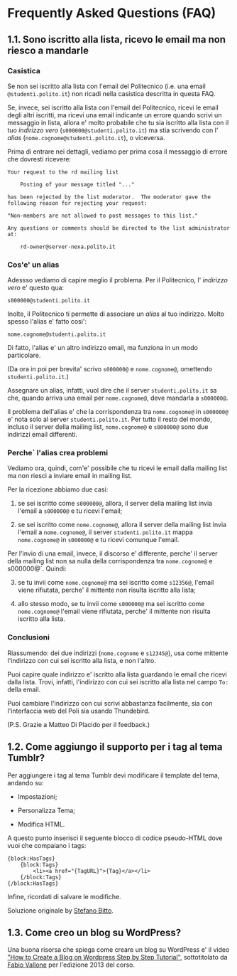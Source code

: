 Frequently Asked Questions (FAQ)
================================

1.1. Sono iscritto alla lista, ricevo le email ma non riesco a mandarle
-----------------------------------------------------------------------

### Casistica

Se non sei iscritto alla lista con l'email del Politecnico (i.e. una email
`@studenti.polito.it`) non ricadi nella casistica descritta in
questa FAQ.

Se, invece, sei iscritto alla lista con l'email del Politecnico, ricevi
le email degli altri iscritti, ma ricevi una email indicante un errore
quando scrivi un messaggio in lista, allora e' molto probabile che tu sia
iscritto alla lista con il tuo *indirizzo vero* (`s000000@studenti.polito.it`)
ma stia scrivendo con l' *alias* (`nome.cognome@studenti.polito.it`), o
viceversa.

Prima di entrare nei dettagli, vediamo per prima cosa il messaggio di errore
che dovresti ricevere:

    Your request to the rd mailing list

        Posting of your message titled "..."

    has been rejected by the list moderator.  The moderator gave the
    following reason for rejecting your request:

    "Non-members are not allowed to post messages to this list."

    Any questions or comments should be directed to the list administrator
    at:

        rd-owner@server-nexa.polito.it

### Cos'e' un alias

Adessso vediamo di capire meglio il problema. Per il Politecnico,
l' *indirizzo vero* e' questo qua:

    s000000@studenti.polito.it

Inolte, il Politecnico ti permette di associare un *alias* al tuo indirizzo.
Molto spesso l'alias e' fatto cosi':

    nome.cognome@studenti.polito.it

Di fatto, l'alias e' un altro indirizzo email, ma funziona in un modo
particolare.

(Da ora in poi per brevita' scrivo `s000000@` e `nome.cognome@`,
omettendo `studenti.polito.it`.)

Assegnare un alias, infatti, vuol dire che il server `studenti.polito.it` sa
che, quando arriva una email per `nome.cognome@`, deve mandarla a `s000000@`.

Il problema dell'alias e' che la corrispondenza tra
`nome.cognome@` in `s000000@` e' nota solo al server `studenti.polito.it`.
Per tutto il resto del mondo, incluso il server della mailing list,
`nome.cognome@` e `s000000@` sono due indirizzi email differenti.

### Perche` l'alias crea problemi

Vediamo ora, quindi, com'e' possibile che tu ricevi le email dalla mailing
list ma non riesci a inviare email in mailing list.

Per la ricezione abbiamo due casi:

1. se sei iscritto come `s000000@`, allora, il server della mailing list
invia l'email a `s000000@` e tu ricevi l'email;

2. se sei iscritto come `nome.cognome@`, allora il server della mailing list
invia l'email a `nome.cognome@`, il server `studenti.polito.it`
mappa `nome.cognome@` in `s000000@` e tu ricevi comunque l'email.

Per l'invio di una email, invece, il discorso e' differente, perche' il server
della mailing list non sa nulla della corrispondenza tra `nome.cognome@` e
s000000@`. Quindi:

3.  se tu invii come `nome.cognome@` ma sei iscritto come `s12356@`,
l'email viene rifiutata, perche' il mittente non risulta iscritto alla
lista;

4. allo stesso modo, se tu invii come `s000000@` ma sei iscritto
come `nome.cognome@` l'email viene rifiutata, perche' il mittente non
risulta iscritto alla lista.

### Conclusioni

Riassumendo: dei due indirizzi (`nome.cognome` e `s12345@`), usa come mittente
l'indirizzo con cui sei iscritto alla lista, e non l'altro.

Puoi capire quale indirizzo e' iscritto alla lista guardando le email
che ricevi dalla lista. Trovi, infatti, l'indirizzo con cui sei iscritto
alla lista nel campo `To: ` della email.

Puoi cambiare l'indirizzo con cui scrivi abbastanza facilmente, sia con
l'interfaccia web del Poli sia usando Thundebird.

(P.S. Grazie a Matteo Di Placido per il feedback.)


1.2. Come aggiungo il supporto per i tag al tema Tumblr?
--------------------------------------------------------

Per aggiungere i tag al tema Tumblr devi modificare il template del
tema, andando su:

- Impostazioni;

- Personalizza Tema;

- Modifica HTML.

A questo punto inserisci il seguente blocco di codice pseudo-HTML dove vuoi
che compaiano i tags:

    {block:HasTags}
        {block:Tags}
            <li><a href="{TagURL}">{Tag}</a></li>
        {/block:Tags}
    {/block:HasTags}

Infine, ricordati di salvare le modifiche.

Soluzione originale by [Stefano Bitto][post-1001].

[post-1001]: http://server-nexa.polito.it/pipermail/rd/2013-May/001001.html

1.3. Come creo un blog su WordPress?
------------------------------------

Una buona risorsa che spiega come creare un blog su WordPress e' il
video ["How to Create a Blog on Wordpress Step by Step Tutorial"][wp-howto],
sottotitolato da [Fabio Vallone][fabio-vallone] per l'edizione 2013 del
corso.

[wp-howto]: http://www.youtube.com/watch?v=W0UJ0q-hJGw
[fabio-vallone]: https://twitter.com/FabioVallone

